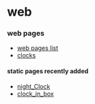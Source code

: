 # web

### web pages
* [web pages list](https://github.com/noamkessler05/web/blob/main/pages/list.md)
* [clocks](https://github.com/noamkessler05/web/blob/main/pages/clocks.md)

#### static pages recently added

* [night_Clock](https://noamkessler05.github.io/web/pages/clocks/digital/night_Clock/)
* [clock_in_box](https://noamkessler05.github.io/web/pages/clocks/digital/clock_in_box/)
